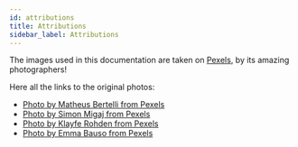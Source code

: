 ```yaml
---
id: attributions
title: Attributions
sidebar_label: Attributions
---
```


The images used in this documentation are taken on [Pexels](https://www.pexels.com), by its 
amazing photographers!

Here all the links to the original photos:
- [Photo by Matheus Bertelli from Pexels](https://www.pexels.com/photo/blur-casual-christmas-lights-close-up-573306/?utm_content=attributionCopyText&utm_medium=referral&utm_source=pexels)
- [Photo by Simon Migaj from Pexels](https://www.pexels.com/photo/person-on-a-bridge-near-a-lake-747964/?utm_content=attributionCopyText&utm_medium=referral&utm_source=pexels)
- [Photo by Klayfe Rohden from Pexels](https://www.pexels.com/photo/baked-pies-and-breads-873653/?utm_content=attributionCopyText&utm_medium=referral&utm_source=pexels)
- [Photo by Emma Bauso from Pexels](https://www.pexels.com/photo/family-of-four-walking-at-the-street-2253879/?utm_content=attributionCopyText&utm_medium=referral&utm_source=pexels)
